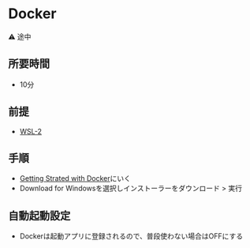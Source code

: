 # Docker

:warning: 途中

## 所要時間

- 10分

## 前提

- [WSL-2](pc-wsl-2.md)


## 手順

- [Getting Strated with Docker](https://www.docker.com/get-started)にいく
- Download for Windowsを選択しインストーラーをダウンロード > 実行

## 自動起動設定

- Dockerは起動アプリに登録されるので、普段使わない場合はOFFにする
